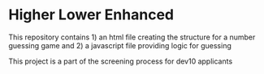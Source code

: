 # Higher Lower Enhanced

This repository contains 
    1) an html file creating the structure for a number guessing game and
    2) a javascript file providing logic for guessing

This project is a part of the screening process for dev10 applicants

